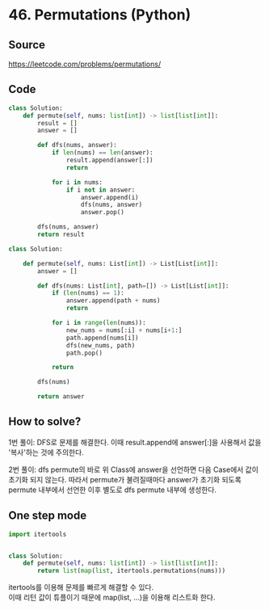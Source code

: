 # 46. Permutations (Python)

## Source

https://leetcode.com/problems/permutations/

## Code

```python
class Solution:
    def permute(self, nums: list[int]) -> list[list[int]]:
        result = []
        answer = []

        def dfs(nums, answer):
            if len(nums) == len(answer):
                result.append(answer[:])
                return

            for i in nums:
                if i not in answer:
                    answer.append(i)
                    dfs(nums, answer)
                    answer.pop()

        dfs(nums, answer)
        return result
```

```python
class Solution:

    def permute(self, nums: List[int]) -> List[List[int]]:
        answer = []

        def dfs(nums: List[int], path=[]) -> List[List[int]]:
            if (len(nums) == 1):
                answer.append(path + nums)
                return

            for i in range(len(nums)):
                new_nums = nums[:i] + nums[i+1:]
                path.append(nums[i])
                dfs(new_nums, path)
                path.pop()

            return

        dfs(nums)

        return answer

```

## How to solve?

1번 풀이: DFS로 문제를 해결한다. 이때 result.append에 answer[:]을 사용해서 값을 '복사'하는 것에 주의한다.

2번 풀이: dfs permute의 바로 위 Class에 answer을 선언하면 다음 Case에서 값이 초기화 되지 않는다. 따라서 permute가 불려질때마다 answer가 초기화 되도록 permute 내부에서 선언한 이후 별도로 dfs permute 내부에 생성한다.

## One step mode

```python
import itertools


class Solution:
    def permute(self, nums: list[int]) -> list[list[int]]:
        return list(map(list, itertools.permutations(nums)))
```

itertools를 이용해 문제를 빠르게 해결할 수 있다.  
이때 리턴 값이 튜플이기 때문에 map(list, ...)을 이용해 리스트화 한다.
